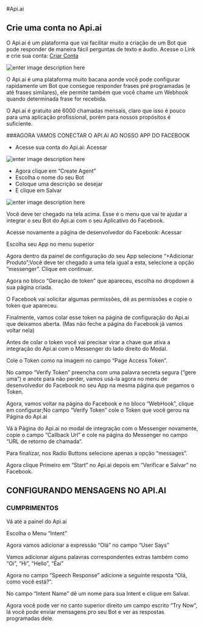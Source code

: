 #Api.ai

## Crie uma conta no Api.ai
O Api.ai é um plataforma que vai facilitar muito a criação de um Bot que pode responder de maneira fácil perguntas de texto e áudio.  Acesse o Link e crie sua conta: [Criar Conta](https://console.api.ai/api-client/#/signup)

![enter image description here](http://i2.wp.com/onebitcode.com/wp-content/uploads/2016/09/apiai.jpg?resize=768,298)

O Api.ai é uma plataforma muito bacana aonde você pode configurar rapidamente um Bot que consegue responder frases pré programadas (e até frases similares), ele permite também que você chame um Webhook quando determinada frase for recebida.

O Api.ai é gratuito até 6000 chamadas mensais, claro que isso é pouco para uma aplicação profissional, porém para nossos propósitos é suficiente.

###AGORA VAMOS CONECTAR O API.AI AO NOSSO APP DO FACEBOOK

 - Acesse sua conta do Api.ai: Acessar 

![enter image description here](https://cldup.com/4Ct0vpEFgv.thumb.jpg)

 - Agora clique em “Create Agent”
  - Escolha o nome do seu Bot 
  - Coloque uma descrição se desejar 
  - E clique em Salvar

![enter image description here](https://cldup.com/X0eXQW4gSk-3000x3000.png)


Você deve ter chegado na tela acima. Esse é o menu que vai te ajudar a integrar o seu Bot do Api.ai com o seu Aplicativo do Facebook.

Acesse novamente a página de desenvolvedor do Facebook: Acessar

Escolha seu App no menu superior

Agora dentro da painel de configuração do seu App selecione “+Adicionar Produto”;Você deve ter chegado a uma tela igual a esta, selecione a opção ”messenger”. Clique em continuar.

Agora no bloco “Geração de token” que apareceu, escolha no dropdown a sua página criada.

O Facebook vai solicitar algumas permissões, dê as permissões e copie o token que apareceu.

Finalmente, vamos colar esse token na página de configuração do Api.ai que deixamos aberta. (Mas não feche a página do Facebook já vamos voltar nela)

Antes de colar o token você vai precisar virar a chave que ativa a integração do Api.ai com o Messenger do lado direito do Modal.

Cole o Token como na imagem no campo “Page Access Token”.

No campo “Verify Token” preencha com uma palavra secreta segura (“gere uma”) e anote para não perder, vamos usá-la agora no menu de desenvolvedor do Facebook no seu App na mesma página que pegamos o Token.

Agora, vamos voltar na página do Facebook e no bloco “WebHook”, clique em configurar;No campo “Verify Token” cole o Token que você gerou na Página do Api.ai

Vá à Página do Api.ai no modal de integração com o Messenger novamente, copie o campo “Callback Url” e cole na página do Messenger no campo “URL de retorno de chamada“.

Para finalizar, nos Radio Buttons selecione apenas a opção “messages”.

Agora clique Primeiro  em “Start” no Api.ai  depois em  “Verificar e Salvar” no Facebook.


## CONFIGURANDO MENSAGENS NO API.AI

### CUMPRIMENTOS

Vá até a painel do Api.ai

Escolha o Menu “Intent”

Agora vamos adicionar a expressão “Olá” no campo “User Says”

Vamos adicionar alguns palavras correspondentes  extras também como “Oi”, “Hi”, “Hello”, “Eai”

Agora no campo “Speech Response” adicione a seguinte resposta “Olá, como você está?”.

No campo “Intent Name” dê um nome para sua Intent e clique em Salvar.

Agora você pode ver no canto superior direito um campo escrito “Try Now”, lá você pode enviar mensagens pro seu Bot e ver as respostas programadas dele.